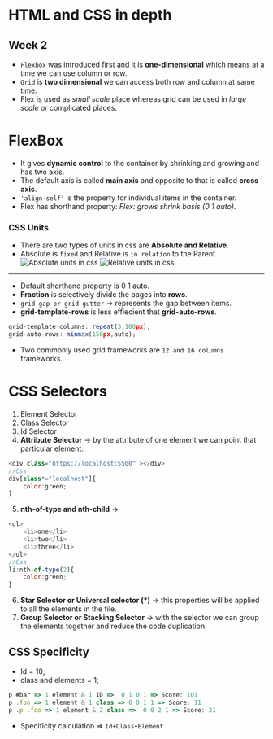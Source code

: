 # HTML and CSS in depth
## Week 2
* `Flexbox` was introduced first and it is **one-dimensional** which means at a time we can use column or row.
* `Grid` is **two dimensional** we can access both row and column at same time.
* Flex is used as *small scale* place whereas grid can be used in *large scale* or complicated places.
# FlexBox
* It gives **dynamic control** to the container by shrinking and growing and has two axis.
* The default axis is called **main axis** and opposite to that is called **cross axis**.
* `'align-self'` is the property for individual items in the container.
* Flex has shorthand property: *Flex: grows shrink basis (0 1 auto)*.
### CSS Units
* There are two types of units in css are **Absolute and Relative**.
* Absolute is `fixed` and Relative is `in relation` to the Parent.
![Absolute units in css](https://github.com/rkishore1207/Meta-Frontend-Developer/assets/146698138/16449fe3-1b63-4088-86e3-e6aa6441c301)
![Relative units in css](https://github.com/rkishore1207/Meta-Frontend-Developer/assets/146698138/3afd6b97-5f73-4de2-8e48-3ac14fdb00c4)
-----------------
* Default shorthand property is 0 1 auto.
* **Fraction** is selectively divide the pages into **rows**.
* `grid-gap or grid-gutter` -> represents the gap between items.
* **grid-template-rows** is less effiecient that **grid-auto-rows**.
```javascript
grid-template-columns: repeat(3,100px);
grid-auto-rows: minmax(150px,auto);
```
* Two commonly used grid frameworks are `12 and 16 columns` frameworks.
# CSS Selectors
1. Element Selector
2. Class Selector
3. Id Selector
4. **Attribute Selector** -> by the attribute of one element we can point that particular element.
```javascript
<div class="https://localhost:5500" ></div>
//Css
div[class*="localhost"]{
    color:green;
}
```
5. **nth-of-type and nth-child** -> 
```javascript
<ul>
    <li>one</li>
    <li>two</li>
    <li>three</li>
</ul>
//Css
li:nth-of-type(2){
    color:green;
}
```
6. **Star Selector or Universal selector (*)** -> this properties will be applied to all the elements in the file.
7. **Group Selector or Stacking Selector** -> with the selector we can group the elements together and reduce the code duplication.
## CSS Specificity
* Id = 10;
* class and elements = 1;
```javascript
p #bar => 1 element & 1 ID =>  0 1 0 1 => Score: 101
p .foo => 1 element & 1 class => 0 0 1 1 => Score: 11
p .p .foo => 1 element & 2 class =>  0 0 2 1 => Score: 21
```
* Specificity calculation => `Id+Class+Element`